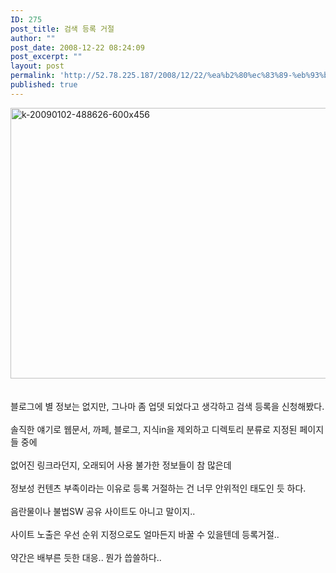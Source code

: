 ```yaml
---
ID: 275
post_title: 검색 등록 거절
author: ""
post_date: 2008-12-22 08:24:09
post_excerpt: ""
layout: post
permalink: 'http://52.78.225.187/2008/12/22/%ea%b2%80%ec%83%89-%eb%93%b1%eb%a1%9d-%ea%b1%b0%ec%a0%88-%eb%8b%b9%ed%96%88%eb%8b%a4-_/'
published: true
---
```

<IMG class="alignnone size-full wp-image-451" title=k-20090102-488626-600x456 height=433 alt=k-20090102-488626-600x456 src="http://www.freeism.co.kr/wordpress/wp-content/uploads/2008/12/k-20090102-488626-600x456.png" width=570><BR><BR><BR>블로그에 별 정보는 없지만, 그나마 좀 업뎃 되었다고 생각하고 검색 등록을 신청해봤다.<BR><BR>솔직한 얘기로 웹문서, 까페, 블로그, 지식in을 제외하고 디렉토리 분류로 지정된 페이지들 중에<BR><BR>없어진 링크라던지, 오래되어 사용 불가한 정보들이 참 많은데<BR><BR>정보성 컨텐츠 부족이라는 이유로 등록 거절하는 건 너무 안위적인 태도인 듯 하다.<BR><BR>음란물이나 불법SW 공유 사이트도 아니고 말이지..<BR><BR>사이트 노출은 우선 순위 지정으로도 얼마든지 바꿀 수 있을텐데 등록거절..<BR><BR>약간은 배부른 듯한 대응.. 뭔가 씁쓸하다..